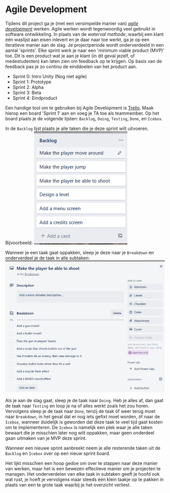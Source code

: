 # Agile Development

Tijdens dit project ga je (met een versimpelde manier van) *[agile development](https://en.wikipedia.org/wiki/Agile_software_development)* werken. Agile werken wordt tegenwoordig veel gebruikt in software ontwikkeling. In plaats van de *waterval methode*, waarbij een klant één waslijst aan eisen inlevert en je daar naar toe werkt, ga je op een iteratieve manier aan de slag. Je projectperiode wordt onderverdeeld in een aantal 'sprints'. Elke sprint werk je naar een 'minimum viable product (MVP)' toe. Dit is een product wat je aan je klant (in dit geval jezelf, of medestudenten) kan laten zien om feedback op te krijgen. Op basis van de feedback pas je zo continu de einddoelen van het product aan.

- Sprint 0: Intro Unity (Nog niet agile)
- Sprint 1: Prototype
- Sprint 2: Alpha
- Sprint 3: Beta
- Sprint 4: Eindproduct

Een handige tool om te gebruiken bij Agile Development is [Trello](https://trello.com/). Maak hierop een board 'Sprint 1' aan en voeg je TA toe als teammember. Op het board plaats je de volgende lijsten:
`Backlog`, `Doing`, `Testing`, `Done`, en `Icebox`.

In de `Backlog` lijst plaats je alle taken die je deze sprint wilt uitvoeren. Bijvoorbeeld:
![](backlog.png)

Wanneer je een taak gaat oppakken, sleep je deze naar je `Breakdown` en onderverdeel je de taak in alle subtaken:
![](breakdown.png)

Als je aan de slag gaat, sleep je de taak naar `Doing`. Heb je alles af, dan gaat de taak naar `Testing`  en loop je na of alles werkt zoals het zou horen. Vervolgens sleep je de taak naar `Done`, tenzij de taak óf weer terug moet naar `Breakdown`, in het geval dat er nog iets gefixt moet worden, óf naar de `Icebox`, wanneer duidelijk is geworden dat deze taak te veel tijd gaat kosten om te implementeren. De `Icebox` is namelijk een plek waar je alle taken bewaart die je misschien later nog wilt oppakken, maar geen onderdeel gaan uitmaken van je MVP deze sprint.

Wanneer een nieuwe sprint aanbreekt neem je alle resterende taken uit de `Backlog` en `Icebox` over op een nieuw sprint board. 

Het lijkt misschien een hoop gedoe om over te stappen naar deze manier van werken, maar het is een bewezen effectieve manier om je projecten te managen. Het onderverdelen van elke taak in subtaken geeft je hoofd ook wat rust, je hoeft je vervolgens maar steeds één klein taakje op te pakken in plaats van een te grote taak waarbij je het overzicht verliest. 